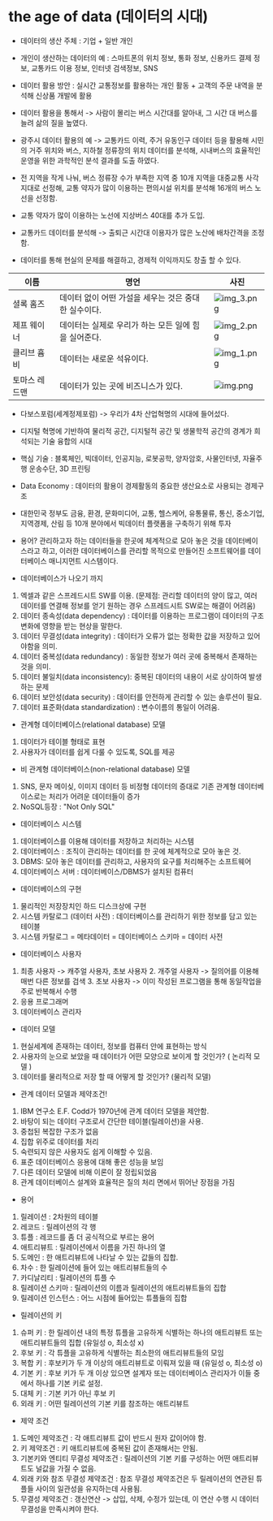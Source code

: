 # the age of data (데이터의 시대)
- 데이터의 생산 주체 : 기업 + 일반 개인
- 개인이 생산하는 데이터의 예 : 스마트폰의 위치 정보, 통화 정보, 신용카드 결제 정보, 교통카드 이용 정보, 인터넷 검색정보, SNS
- 데이터 활용 방안 : 실시간 교통정보를 활용하는 개인 활동 + 고객의 주문 내역을 분석해 신상품 개발에 활용

- 데이터 활용을 통해서 -> 사람이 몰리는 버스 시간대를 알아내, 그 시간 대 버스를 늘려 삶의 질을 높였다.

- 광주시 데이터 활용의 예 -> 교통카드 이력, 주거 유동인구 데이터 등을 활용해 시민의 거주 위치와 버스, 지하철 정류장의 위치 데이터를 분석해, 시내버스의 효율적인 운영을 위한 과학적인 분석 결과를 도출 하였다.
- 전 지역을 작게 나눠, 버스 정류장 수가 부족한 지역 중 10개 지역을 대중교통 사각지대로 선정해, 교통 약자가 많이 이용하는 편의시설 위치를 분석해 16개의 버스 노선을 선정함.
- 교통 약자가 많이 이용하는 노선에 지상버스 40대를 추가 도입.
- 교통카드 데이터를 분석해 -> 출퇴근 시간대 이용자가 많은 노산에 배차간격을 조정함.

- 데이터를 통해 현실의 문제를 해결하고, 경제적 이익까지도 창출 할 수 있다.

| 이름      | 명언                             | 사진 |
|---------|--------------------------------|----|
| 셜록 홈즈   | 데이터 없이 어떤 가설을 세우는 것은 중대한 실수이다. |![img_3.png](img_3.png)    |
| 제프 웨이너  | 데이터는 실제로 우리가 하는 모든 일에 힘을 실어준다. |![img_2.png](img_2.png)|
| 클리브 흄비  | 데이터는 새로운 석유이다.                 |![img_1.png](img_1.png)|
| 토마스 레드맨 | 데이터가 있는 곳에 비즈니스가 있다.           |![img.png](img.png)|

- 다보스포럼(세계정제포럼) -> 우리가 4차 산업혁명의 시대에 들어섰다.
- 디지털 혁명에 기반하여 물리적 공간, 디지털적 공간 및 생물학적 공간의 경계가 희석되는 기술 융합의 시대
- 핵심 기술 : 블록체인, 빅데이터, 인공지능, 로봇공학, 양자암호, 사물인터넷, 자율주행 운송수단, 3D 프린팅

- Data Economy : 데이터의 활용이 경제활동의 중요한 생산요소로 사용되는 경제구조
- 대한민국 정부도 금융, 환경, 문화미디어, 교통, 헬스케어, 유통물류, 통신, 중소기업, 지역경제, 산림 등 10개 분야에서 빅데이터 플랫폼을 구축하기 위해 투자

- 용어?
관리하고자 하는 데이터들을 한곳에 체계적으로 모아 놓은 것을 데이터베이스라고 하고, 이러한 데이터베이스를 관리할 목적으로 만들어진 소프트웨어를 데이터베이스 매니지먼트 시스템이다.

- 데이터베이스가 나오기 까지 
1. 엑셀과 같은 스프레드시트 SW를 이용. (문제점: 관리할 데이터의 양이 많고, 여러 데이터를 연결해 정보를 얻기 원하는 경우 스프레드시트 SW로는 해결이 어려움)
2. 데이터 종속성(data dependency) : 데이터를 이용하는 프로그램이 데이터의 구조 변화에 영향을 받는 현상을 말한다.
3. 데이터 무결성(data integrity) : 데이터가 오류가 없는 정확한 값을 저장하고 있어야함을 의미.
4. 데이터 중복성(data redundancy) : 동일한 정보가 여러 곳에 중복해서 존재하는 것을 의미.
5. 데이터 불일치(data inconsistency): 중복된 데이터의 내용이 서로 상이하여 발생하는 문제
6. 데이터 보안성(data security) : 데이터를 안전하게 관리할 수 있는 솔루션이 필요.
7. 데이터 표준화(data standardization) : 변수이름의 통일이 어려움.

- 관계형 데이터베이스(relational database) 모델
1. 데이터가 테이블 형태로 표현
2. 사용자가 데이터를 쉽게 다룰 수 있도록, SQL를 제공

- 비 관계형 데이터베이스(non-relational database) 모델
1. SNS, 문자 메이싲, 이미지 데이터 등 비정형 데이터의 증대로 기존 관계형 데이터베이스로는 처리가 어려운 데이터들이 증가
2. NoSQL등장 : "Not Only SQL"

- 데이터베이스 시스템
1. 데이터베이스를 이용해 데이터를 저장하고 처리하는 시스템
2. 데이터베이스 : 조직이 관리하는 데이터를 한 곳에 체계적으로 모아 놓은 것.
3. DBMS: 모아 놓은 데이터를 관리하고, 사용자의 요구를 처리해주는 소프트웨어
4. 데이터베이스 서버 : 데이터베이스/DBMS가 설치된 컴퓨터

- 데이터베이스의 구현
1. 물리적인 저장장치인 하드 디스크상에 구현
2. 시스템 카탈로그 (데이터 사전) : 데이터베이스를 관리하기 위한 정보를 담고 있는 테이블
3. 시스템 카탈로그 = 메타데이터 = 데이터베이스 스키마 = 데이터 사전


- 데이터베이스 사용자
1. 최종 사용자 -> 캐주얼 사용자, 초보 사용자
   2. 개주얼 사용자 -> 질의어를 이용해 매번 다른 정보를 검색
   3. 초보 사용자 -> 이미 작성된 프로그램을 통해 동일작업을 주로 반복해서 수행
2. 응용 프로그래머
3. 데이터베이스 관리자

- 데이터 모델
1. 현실세계에 존재하는 데이터, 정보를 컴퓨터 안에 표현하는 방식
2. 사용자의 눈으로 보았을 때 데이터가 어떤 모양으로 보이게 할 것인가? ( 논리적 모델 )
3. 데이터를 물리적으로 저장 할 때 어떻게 할 것인가? (물리적 모델)

- 관계 데이터 모델과 제약조건!
1. IBM 연구소 E.F. Codd가 1970년에 관계 데이터 모델을 제안함.
2. 바탕이 되는 데이터 구조로서 간단한 테이블(릴레이션)을 사용.
3. 중첩된 복잡한 구조가 없음
4. 집합 위주로 데이터를 처리
5. 숙련되지 않은 사용자도 쉽게 이해할 수 있음.
6. 표준 데이터베이스 응용에 대해 좋은 성능을 보임
7. 다른 데이터 모델에 비해 이론이 잘 정립되었음
8. 관계 데이터베이스 설계와 효율적은 질의 처리 면에서 뛰어난 장점을 가짐

- 용어
1. 릴레이션 : 2차원의 테이블
2. 레코드 : 릴레이션의 각 행
3. 튜플 : 레코드를 좀 더 공식적으로 부르는 용어
4. 애트리뷰트 : 릴레이션에서 이름을 가진 하나의 열
5. 도메인 : 한 애트리뷰트에 나타날 수 있는 값들의 집합.
6. 차수 : 한 릴레이션에 들어 있는 애트리뷰트들의 수
7. 카디날리티 : 릴레이션의 튜플 수
8. 릴레이션 스키마 : 릴레이션의 이름과 릴레이션의 애트리뷰트들의 집합
9. 릴레이션 인스턴스 : 어느 시점에 들어있는 튜플들의 집합

- 릴레이션의 키
1. 슈퍼 키 : 한 릴레이션 내의 특정 튜플을 고유하게 식별하는 하나의 애트리뷰트 또는 애트리뷰트들의 집합 (유일성 o, 최소성 x)
2. 후보 키 : 각 튜플을 고유하게 식별하는 최소한의 애트리뷰트들의 모임
3. 복합 키 : 후보키가 두 개 이상의 애트리뷰트로 이뤄져 있을 때 (유일성 o, 최소성 o)
4. 기본 키 : 후보 키가 두 개 이상 있으면 설계자 또는 데이터베이스 관리자가 이들 중에서 하나를 기본 키로 설정.
5. 대체 키 : 기본 키가 아닌 후보 키
6. 외래 키 : 어떤 릴레이션의 기본 키를 참조하는 애트리뷰트

- 제약 조건
1. 도메인 제약조건 : 각 애트리뷰트 값이 반드시 원자 값이어야 함.
2. 키 제약조건 : 키 애트리뷰트에 중복된 값이 존재해서는 안됨.
3. 기본키와 엔티티 무결성 제약조건 : 릴레이션의 기본 키를 구성하는 어떤 애트리뷰트도 널값을 가질 수 없음.
4. 외래 키와 참조 무결성 제약조건 : 참조 무결성 제약조건은 두 릴레이션의 연관된 튜플들 사이의 일관성을 유지하는데 사용됨.
5. 무결성 제약조건 : 갱신연산 -> 삽입, 삭제, 수정가 있는데, 이 연산 수행 시 데이터 무결성을 만족시켜야 한다.

